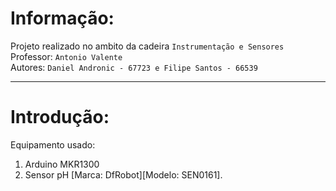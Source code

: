 # Informação:
Projeto realizado no ambito da cadeira `Instrumentação e Sensores`  
Professor: `Antonio Valente`  
Autores: `Daniel Andronic - 67723 e Filipe Santos - 66539`  
_____________________________________________________________

# Introdução:
Equipamento usado: 
1. Arduino MKR1300 
2. Sensor pH [Marca: DfRobot][Modelo: SEN0161].
